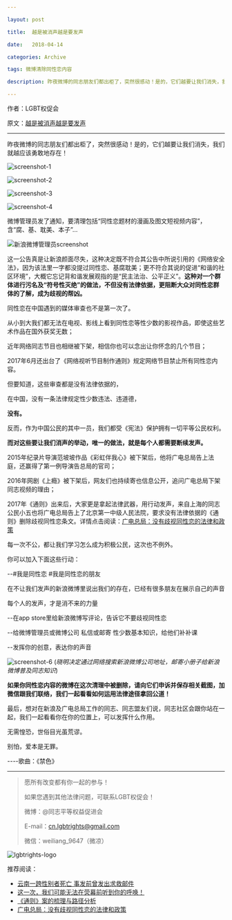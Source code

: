 ```yaml
---

layout: post

title:  越是被消声越是要发声

date:   2018-04-14

categories: Archive

tags: 微博清除同性恋内容

description: 昨夜微博的同志朋友们都出柜了，突然很感动！是的，它们越要让我们消失，我们就越应该勇敢地存在！

---
```


作者：LGBT权促会

原文：[越是被消声越是要发声](https://mp.weixin.qq.com/s/XEHwGL5fDrRw4PEU7SAqMw)

---

昨夜微博的同志朋友们都出柜了，突然很感动！是的，它们越要让我们消失，我们就越应该勇敢地存在！

![screenshot-1](https://i.imgur.com/Jx5oQqR.jpg)

![screenshot-2](https://i.imgur.com/0IN6WQR.jpg)

![screenshot-3](https://i.imgur.com/AlVpJYA.jpg)

![screenshot-4](https://i.imgur.com/zLJo0V1.jpg)

微博管理员发了通知，要清理包括“同性恋题材的漫画及图文短视频内容”，含“腐、基、耽美、本子”…

![新浪微博管理员screenshot](https://i.imgur.com/GLF7j5H.jpg)

这一公告真是让新浪颜面尽失，这种决定既不符合其公告中所说引用的《网络安全法》，因为该法里一字都没提过同性恋、基腐耽美；更不符合其说的促进“和谐的社区环境”，大概它忘记背和谐发展观指的是“民主法治、公平正义”。**这种对一个群体进行污名及“符号性灭绝”的做法，不但没有法律依据，更阻断大众对同性恋群体的了解，成为歧视的帮凶。**

同性恋在中国遇到的媒体审查也不是第一次了。

从小到大我们都无法在电视、影线上看到同性恋等性少数的影视作品，即使这些艺术作品在国外获奖无数；

近年网络同志节目也相继被下架，相信你也可以念出让你怀念的几个节目；

2017年6月还出台了《网络视听节目制作通则》规定网络节目禁止所有同性恋内容。

但要知道，这些审查都是没有法律依据的，

在中国，没有一条法律规定性少数违法、违道德，

**没有。**

反而，作为中国公民的其中一员，我们都受《宪法》保护拥有一切平等公民权利。

**而对这些要让我们消声的举动，唯一的做法，就是每个人都需要断续发声。**

2015年纪录片导演范坡坡作品《彩虹伴我心》被下架后，他将广电总局告上法庭，还赢得了第一例导演告总局的官司；

2016年网剧《上瘾》被下架后，网友们也持续寄也信息公开，追问广电总局下架同志视频的理由；

2017年《通则》出来后，大家更是拿起法律武器，用行动发声，来自上海的同志公民小五也将广电总局告上了北京第一中级人民法院，要求没有法律依据的《通则》删除歧视同性恋条文。详情点击阅读：[广电总局：没有歧视同性恋的法律和政策](https://mp.weixin.qq.com/s?__biz=MjM5NTg5OTE0NA==&mid=2653691946&idx=1&sn=2c51fcd58c8423a4fae4e141c6643d86&chksm=bd29f24d8a5e7b5b5f047cee6684b775c295f0474c2815daa43c24ef1f78f68d1efc6061e498&scene=21#wechat_redirect)

每一次不公，都让我们学习怎么成为积极公民，这次也不例外。

你可以加入下面这些行动：

--\#我是同性恋  \#我是同性恋的朋友

在不让我们发声的新浪微博里说出我们的存在，已经有很多朋友在展示自己的声音

每个人的发声，才是消不来的力量

--在app store里给新浪微博写评论，告诉它不要歧视同性恋

--给微博管理员或微博公司 私信或邮寄 性少数基本知识，给他们补补课

--发挥你的创意，表达你的声音

![screenshot-6](https://i.imgur.com/Nxe7caH.jpg)
(*晓明决定通过网络搜索新浪微博公司地址，邮寄小册子给新浪微博普及同志知识*)

**如果你同性恋内容的微博在这次清理中被删除，请向它们申诉并保存相关截图，加微信跟我们联络，我们一起看看如何运用法律途径拿回公道！**

最后，想对在新浪及广电总局工作的同志、同志盟友们说，同志社区会跟你站在一起，我们一起看看你在你的位置上，可以发挥什么作用。

无需惶恐，世俗目光虽荒谬。

别怕，爱本是无罪。

----歌曲：《禁色》

---

> 愿所有改变都有你一起的参与！
>
> 如果您遇到其他法律问题，可联系LGBT权促会！
>
> 微博：@同志平等权益促进会
>
> E-mail：cn.lgbtrights@gmail.com
>
> 微信：weiliang_9647（微凉）

![lgbtrights-logo](https://i.imgur.com/rIbhUrx.jpg)

推荐阅读：

- [云南一跨性别者死亡 事发前曾发出求救邮件](https://mp.weixin.qq.com/s?__biz=MjM5NTg5OTE0NA==&mid=2653691984&idx=1&sn=f1c9ba870dbae2a10c929ae66ba52483&chksm=bd29f2378a5e7b21f5a7f6be08696d2cd408ba855359f3fe845ea42621373d57f03fe83fcf68&scene=21#wechat_redirect)
- [这一次，我们可能无法在荧幕前听到你的呼唤！](https://mp.weixin.qq.com/s?__biz=MjM5NTg5OTE0NA==&mid=2653691964&idx=1&sn=fac3abf84ea38bf6489485fea6107914&chksm=bd29f25b8a5e7b4d94e4441954e2d22ed2b5ae24abd7f9550d8237c790caaec1d2bd369591ea&scene=21#wechat_redirect)
- [《通则》案的梳理与路径分析](https://mp.weixin.qq.com/s?__biz=MjM5NTg5OTE0NA==&mid=2653691956&idx=1&sn=1e0ed0aa6a5d2cf24fb293c73404bf70&chksm=bd29f2538a5e7b4534708cb3ef5cc96f30198f17caba0aa55bca83eadcf50c7c64b23c084cdb&scene=21#wechat_redirect)
- [广电总局：没有歧视同性恋的法律和政策](https://mp.weixin.qq.com/s?__biz=MjM5NTg5OTE0NA==&mid=2653691946&idx=1&sn=2c51fcd58c8423a4fae4e141c6643d86&chksm=bd29f24d8a5e7b5b5f047cee6684b775c295f0474c2815daa43c24ef1f78f68d1efc6061e498&scene=21#wechat_redirect)
